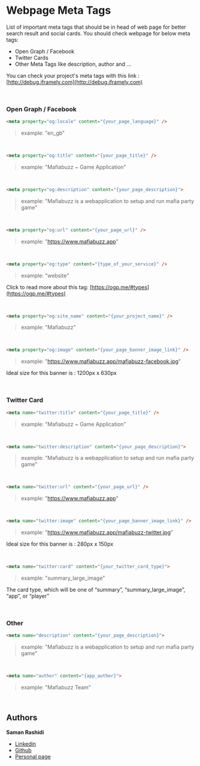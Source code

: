 # Webpage Meta Tags

List of important meta tags that should be in head of web page for better search result and social cards.
You should check webpage for below meta tags:

- Open Graph / Facebook
- Twitter Cards
- Other Meta Tags like description, author and ...

You can check your project's meta tags with this link : [http://debug.iframely.com](http://debug.iframely.com)

<br />

### Open Graph / Facebook

```html
<meta property="og:locale" content="{your_page_language}" />
```
> example: "en_gb"

<br />

```html
<meta property="og:title" content="{your_page_title}" />
```
> example: "Mafiabuzz ~ Game Application"

<br />

```html
<meta property="og:description" content="{your_page_description}">
```
> example: "Mafiabuzz is a webapplication to setup and run mafia party game"

<br />

```html
<meta property="og:url" content="{your_page_url}" />
```
> example: "https://www.mafiabuzz.app"

<br />

```html
<meta property="og:type" content="{type_of_your_service}" />
```
> example: "website"

Click to read more about this tag: [https://ogp.me/#types](https://ogp.me/#types)

<br />

```html
<meta property="og:site_name" content="{your_project_name}" />
```
> example: "Mafiabuzz"

<br />

```html
<meta property="og:image" content="{your_page_banner_image_link}" />
```
> example: "https://www.mafiabuzz.app/mafiabuzz-facebook.jpg"

Ideal size for this banner is : 1200px x 630px

<br />

### Twitter Card

```html
<meta name="twitter:title" content="{your_page_title}" />
```
> example: "Mafiabuzz ~ Game Application"

<br />

```html
<meta name="twitter:description" content="{your_page_description}">
```
> example: "Mafiabuzz is a webapplication to setup and run mafia party game"

<br />

```html
<meta name="twitter:url" content="{your_page_url}" />
```
> example: "https://www.mafiabuzz.app"

<br />

```html
<meta name="twitter:image" content="{your_page_banner_image_link}" />
```
> example: "https://www.mafiabuzz.app/mafiabuzz-twitter.jpg"

Ideal size for this banner is : 280px x 150px

<br />

```html
<meta name="twitter:card" content="{your_twitter_card_type}">
```
> example: "summary_large_image"

The card type, which will be one of “summary”, “summary_large_image”, “app”, or “player”

<br />

### Other

```html
<meta name="description" content="{your_page_description}">
```
> example: "Mafiabuzz is a webapplication to setup and run mafia party game"

<br />

```html
<meta name="author" content="{app_author}">
```
> example: "Mafiabuzz Team"

<br />

## Authors

**Saman Rashidi**

- [Linkedin](https://www.linkedin.com/in/samanrashidii)
- [Github](https://github.com/samanrashidii)
- [Personal page](http://samanrashidi.com)
